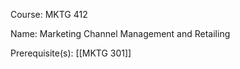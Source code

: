 




Course: MKTG 412

Name: Marketing Channel Management and Retailing

Prerequisite(s): [[MKTG 301]]
